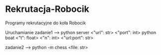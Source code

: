 # Rekrutacja-Robocik
Programy rekrutacyjne do koła Robocik

Uruchamianie
zadanie1 -->    python server <"url": str> <"port": int>
                python boat <"t": float> <"n": int> <"url:port": str>

zadanie2 -->    python -m chess <file: str>